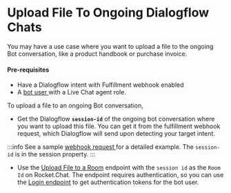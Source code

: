 # Upload File To Ongoing Dialogflow Chats

You may have a use case where you want to upload a file to the ongoing Bot conversation, like a product handbook or purchase invoice.&#x20;

#### Pre-requisites

* Have a Dialogflow intent with Fulfillment webhook enabled
* A [bot user ](../#bot-user-configuration)with a Live Chat agent role.

To upload a file to an ongoing Bot conversation,

* Get the Dialogflow **`session-id`** of the ongoing bot conversation where you want to upload this file. You can get it from the fulfillment webhook request, which Dialogflow will send upon detecting your target intent.

:::info
See a sample [webhook request ](https://cloud.google.com/dialogflow/es/docs/fulfillment-webhook#webhook\_request)for a detailed example. The `session-id` is in the session property.
:::

* Use the [Upload File to a Room](https://developer.rocket.chat/reference/api/rest-api/endpoints/core-endpoints/rooms-endpoints/upload-file-to-a-room) endpoint with the `session id` as the `Room Id` on Rocket.Chat. The endpoint requires authentication, so you can use the [Login endpoint](https://developer.rocket.chat/reference/api/rest-api/endpoints/other-important-endpoints/authentication-endpoints/login) to get authentication tokens for the bot user.


